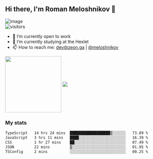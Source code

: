 ## Hi there, I'm Roman Meloshnikov 👋

![image](https://www.codewars.com/users/meloshnikov/badges/small?theme=light)<br>
![visitors](https://visitor-badge.glitch.me/badge?page_id=aldangold)

<!--
Here are some ideas to get you started:

- 🧰 I’m currently open to work
- 👯 I’m looking to collaborate on ...
- 🤔 I’m looking for help with ...
- 💬 Ask me about ...
- 📫 How to reach me: meloshnikov
- 😄 Pronouns: ...
- ⚡ Fun fact: ...
-->

- 🧰 I’m currently open to work
- 🌱 I’m currently studying at the Hexlet
- 📫 How to reach me: dev@zeon.ga | [@meloshnikov](https://telegram.me/meloshnikov)

<span>
<a>
<img align="center" height="180em" src="https://github-readme-stats.vercel.app/api?username=meloshnikov&show_icons=true&hide_border=true&&count_private=true&include_all_commits=true" />
</a>
<a>
<img align="center" src="https://github-readme-stats.vercel.app/api/top-langs/?username=meloshnikov&layout=compact&hide_border=true" />
</a>
</span>


### My stats
<!--START_SECTION:waka-->

```txt
TypeScript   14 hrs 24 mins  ██████████████████▒░░░░░░   73.89 %
JavaScript   3 hrs 11 mins   ████░░░░░░░░░░░░░░░░░░░░░   16.39 %
CSS          1 hr 27 mins    ██░░░░░░░░░░░░░░░░░░░░░░░   07.49 %
JSON         22 mins         ▒░░░░░░░░░░░░░░░░░░░░░░░░   01.95 %
TSConfig     2 mins          ░░░░░░░░░░░░░░░░░░░░░░░░░   00.25 %
```

<!--END_SECTION:waka-->

